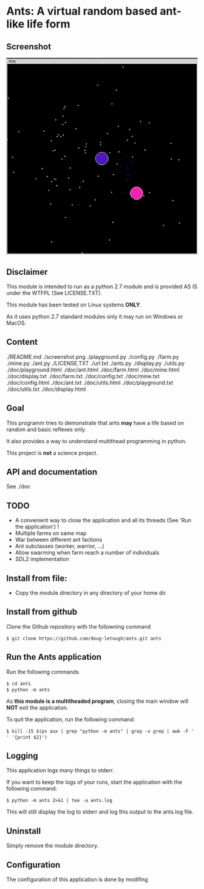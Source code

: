 # Ants: A virtual random based ant-like life form


## Screenshot

![Ants screenshot](screenshot.png)

## Disclaimer

This module is intended to run as a python 2.7 module and is provided AS IS under the WTFPL (See LICENSE.TXT).

This module has been tested on Linux systems **ONLY**.

As it uses python 2.7 standard modules only it may run on Windows or MacOS.


## Content

./README.md
./screenshot.png
./playground.py
./config.py
./farm.py
./mine.py
./ant.py
./LICENSE.TXT
./url.txt
./ants.py
./display.py
./utils.py
./doc/playground.html
./doc/ant.html
./doc/farm.html
./doc/mine.html
./doc/display.txt
./doc/farm.txt
./doc/config.txt
./doc/mine.txt
./doc/config.html
./doc/ant.txt
./doc/utils.html
./doc/playground.txt
./doc/utils.txt
./doc/display.html


## Goal

This programm tries to demonstrate that ants **may** have a life based on random and basic reflexes only.

It also provides a way to understand multithead programming in python.

This project is **not** a science project.


## API and documentation

See ./doc


## TODO

* A convenient way to close the application and all its threads (See 'Run the application') !
* Multiple farms on same map
* War between different ant factions
* Ant subclasses (worker, warrior, ...)
* Allow swarming when farm reach a number of individuals
* SDL2 implementation

## Install from file:

* Copy the module directory in any directory of your home dir.


## Install from github

Clone the Github repository with the followning command

```
$ git clone https://github.com/doug-letough/ants.git ants
```


## Run the Ants application

Run the following commands

```
$ cd ants
$ python -m ants
```

As **this module is a multitheaded program**, closing the main window will **NOT** exit the application.

To quit the application, run the following command:

```
$ kill -15 $(ps aux | grep "python -m ants" | grep -v grep | awk -F ' ' '{print $2}')
```


## Logging

This application logs many things to stderr.

If you want to keep the logs of your runs, start the application with the following command:

```
$ python -m ants 2>&1 | tee -a ants.log
```

This will still display the log to stderr and log this output to the ants.log file.


## Uninstall

Simply remove the module directory. 


## Configuration

The configuration of this application is done by modifing
